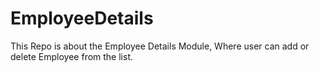 # EmployeeDetails
This Repo is about the Employee Details Module, Where user can add or delete Employee from the list.
